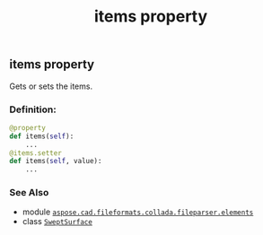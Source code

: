 ﻿---
title: items property
second_title: Aspose.CAD for Python via .NET API References
description: 
type: docs
weight: 50
url: /python-net/aspose.cad.fileformats.collada.fileparser.elements/sweptsurface/items/
is_root: false
---

## items property


Gets or sets the items.
### Definition:
```python
@property
def items(self):
    ...
@items.setter
def items(self, value):
    ...
```

### See Also
* module [`aspose.cad.fileformats.collada.fileparser.elements`](../../)
* class [`SweptSurface`](/cad/python-net/aspose.cad.fileformats.collada.fileparser.elements/sweptsurface)
